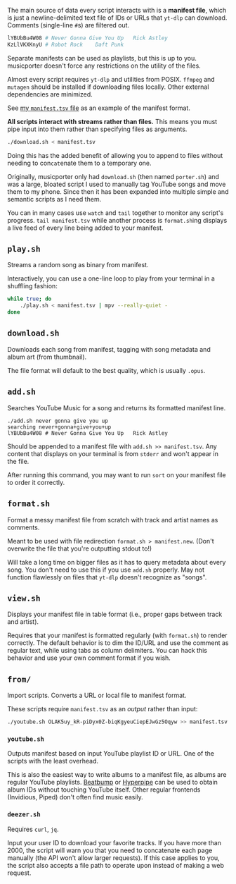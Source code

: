 The main source of data every script interacts with is a **manifest file**, which is just a newline-delimited text file of IDs or URLs that `yt-dlp` can download. Comments (single-line `#`s) are filtered out.

```sh
lYBUbBu4W08	# Never Gonna Give You Up	Rick Astley
KzLlVKXKnyU	# Robot Rock	Daft Punk
```

Separate manifests can be used as playlists, but this is up to you. musicporter doesn't force any restrictions on the utility of the files.

Almost every script requires `yt-dlp` and utilities from POSIX. `ffmpeg` and `mutagen` should be installed if downloading files locally. Other external dependencies are minimized.

See [my `manifest.tsv` file](https://gist.github.com/ethamck/701a8af65a8a83a46efca428760d436b) as an example of the manifest format.

**All scripts interact with streams rather than files.** This means you must pipe input into them rather than specifying files as arguments.

```sh
./download.sh < manifest.tsv
```

Doing this has the added benefit of allowing you to append to files without needing to con`cat`enate them to a temporary one.

Originally, musicporter only had `download.sh` (then named `porter.sh`) and was a large, bloated script I used to manually tag YouTube songs and move them to my phone. Since then it has been expanded into multiple simple and semantic scripts as I need them.

You can in many cases use `watch` and `tail` together to monitor any script's progress. `tail manifest.tsv` while another process is `format.sh`ing displays a live feed of every line being added to your manifest.

## `play.sh`

Streams a random song as binary from manifest.

Interactively, you can use a one-line loop to play from your terminal in a shuffling fashion:

```sh
while true; do
	./play.sh < manifest.tsv | mpv --really-quiet -
done
```

## `download.sh`

Downloads each song from manifest, tagging with song metadata and album art (from thumbnail).

The file format will default to the best quality, which is usually `.opus`.

## `add.sh`

Searches YouTube Music for a song and returns its formatted manifest line.

```
./add.sh never gonna give you up
searching never+gonna+give+you+up
lYBUbBu4W08	# Never Gonna Give You Up	Rick Astley
```

Should be appended to a manifest file with `add.sh >> manifest.tsv`. Any content that displays on your terminal is from `stderr` and won't appear in the file.

After running this command, you may want to run `sort` on your manifest file to order it correctly.

## `format.sh`

Format a messy manifest file from scratch with track and artist names as comments.

Meant to be used with file redirection `format.sh > manifest.new`. (Don't overwrite the file that you're outputting stdout to!)

Will take a long time on bigger files as it has to query metadata about every song. You don't need to use this if you use `add.sh` properly. May not function flawlessly on files that `yt-dlp` doesn't recognize as "songs".

## `view.sh`

Displays your manifest file in table format (i.e., proper gaps between track and artist).

Requires that your manifest is formatted regularly (with `format.sh`) to render correctly. The default behavior is to dim the ID/URL and use the comment as regular text, while using tabs as column delimiters. You can hack this behavior and use your own comment format if you wish.

## `from/`

Import scripts. Converts a URL or local file to manifest format.

These scripts require `manifest.tsv` as an *output* rather than input:

```sh
./youtube.sh OLAK5uy_kR-piDyx0Z-biqKgyeuCiepEJwGz5Oqyw >> manifest.tsv
```

### `youtube.sh`

Outputs manifest based on input YouTube playlist ID or URL. One of the scripts with the least overhead.

This is also the easiest way to write albums to a manifest file, as albums are regular YouTube playlists. [Beatbump](https://github.com/snuffyDev/Beatbump) or [Hyperpipe](https://codeberg.org/Hyperpipe/Hyperpipe) can be used to obtain album IDs without touching YouTube itself. Other regular frontends (Invidious, Piped) don't often find music easily.

### `deezer.sh`

Requires `curl`, `jq`.

Input your user ID to download your favorite tracks. If you have more than 2000, the script will warn you that you need to concatenate each page manually (the API won't allow larger requests). If this case applies to you, the script also accepts a file path to operate upon instead of making a web request.
